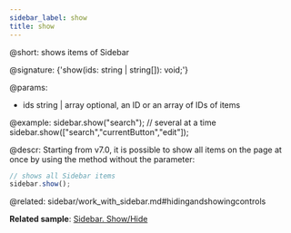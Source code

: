 ```yaml
---
sidebar_label: show
title: show
---          
```


@short: shows items of Sidebar

@signature: {'show(ids: string | string[]): void;'}

@params:
- ids 		string | array		optional, an ID or an array of IDs of items

@example:
sidebar.show("search");
// several at a time
sidebar.show(["search","currentButton","edit"]);



@descr:
Starting from v7.0, it is possible to show all items on the page at once by using the method without the parameter:

~~~js
// shows all Sidebar items
sidebar.show();
~~~

@related: sidebar/work_with_sidebar.md#hidingandshowingcontrols

**Related sample**: [Sidebar. Show/Hide](https://snippet.dhtmlx.com/5hsowdoy)





